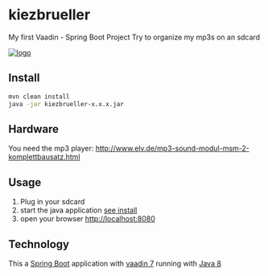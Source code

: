 # kiezbrueller
My first Vaadin - Spring Boot Project
Try to organize my mp3s on an sdcard

[![logo](https://api.travis-ci.org/idealojunker/kiezbrueller.svg?branch=master)](https://travis-ci.org/idealojunker/kiezbrueller)


## Install

```bash
mvn clean install
java -jar kiezbrueller-x.x.x.jar
```

## Hardware
You need the mp3 player:
<http://www.elv.de/mp3-sound-modul-msm-2-komplettbausatz.html>

## Usage
1. Plug in your sdcard
2. start the java application [see install](#Install)
3. open your browser <http://localhost:8080>

## Technology
This a [Spring Boot](http://projects.spring.io/spring-boot/) application with [vaadin 7](https://vaadin.com) running with [Java 8](https://www.java.com/)